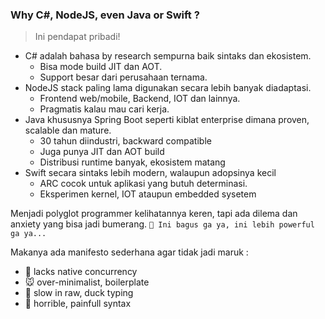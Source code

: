 ### Why C#, NodeJS, even Java or Swift ?
> Ini pendapat pribadi!

- C# adalah bahasa by research sempurna baik sintaks dan ekosistem.
    - Bisa mode build JIT dan AOT.
    - Support besar dari perusahaan ternama.
- NodeJS stack paling lama digunakan secara lebih banyak diadaptasi.
    - Frontend web/mobile, Backend, IOT dan lainnya.
    - Pragmatis kalau mau cari kerja.
- Java khususnya Spring Boot seperti kiblat enterprise dimana proven, scalable dan mature.
    - 30 tahun diindustri, backward compatible
    - Juga punya JIT dan AOT build
    - Distribusi runtime banyak, ekosistem matang
- Swift secara sintaks lebih modern, walaupun adopsinya kecil
    - ARC cocok untuk aplikasi yang butuh determinasi.
    - Eksperimen kernel, IOT ataupun embedded sysetem

Menjadi polyglot programmer kelihatannya keren, tapi ada dilema dan anxiety yang bisa jadi bumerang. `🧠 Ini bagus ga ya, ini lebih powerful ga ya...`

Makanya ada manifesto sederhana agar tidak jadi maruk :
- 🐘 lacks native concurrency
- 🐭 over-minimalist, boilerplate
- 🐍 slow in raw, duck typing
- 🦀 horrible, painfull syntax

